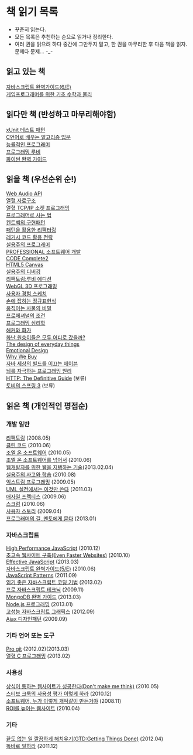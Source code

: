 책 읽기 목록
============
- 꾸준히 읽는다.
- 모든 목록은 추천하는 순으로 읽거나 정리한다.
- 여러 권을 읽으려 하다 중간에 그만두지 말고, 한 권을 마무리한 후 다음 책을 읽자. 문제다 문제... -_-


## 읽고 있는 책
[자바스크립트 완벽가이드(6/E)](http://book.naver.com/bookdb/book_detail.nhn?bid=7121555)  
[게임프로그래머를 위한 기초 수학과 물리](http://book.naver.com/bookdb/book_detail.nhn?bid=1486094)  


## 읽다만 책 (반성하고 마무리해야함)

[xUnit 테스트 패턴](http://book.naver.com/bookdb/book_detail.nhn?bid=6241917)  
[C언어로 배우는 알고리즘 입문](http://book.naver.com/bookdb/book_detail.nhn?bid=1478608)  
[능률적인 프로그래머](http://book.naver.com/bookdb/book_detail.nhn?bid=6082175)  
[프로그래밍 루비](http://book.naver.com/bookdb/book_detail.nhn?bid=2625527)  
[파이썬 완벽 가이드](http://book.naver.com/bookdb/book_detail.nhn?bid=6872340)  


## 읽을 책 (우선순위 순!)

[Web Audio API](http://www.amazon.com/gp/product/1449332684/)  
[열혈 자료구조](http://book.naver.com/bookdb/book_detail.nhn?bid=6809127)  
[열혈 TCP/IP 소켓 프로그래밍](http://book.naver.com/bookdb/book_detail.nhn?bid=6190577)  
[프로그래머로 사는 법](http://book.naver.com/bookdb/book_detail.nhn?bid=7010768)  
[켄트벡의 구현패턴](http://book.naver.com/bookdb/book_detail.nhn?bid=4392142)  
[패턴을 활용한 리팩터링](http://book.naver.com/bookdb/book_detail.nhn?bid=6471623)  
[레거시 코드 활용 전략](http://book.naver.com/bookdb/book_detail.nhn?bid=4914383)  
[실용주의 프로그래머](http://book.naver.com/bookdb/book_detail.nhn?bid=1587963)  
[PROFESSIONAL 소프트웨어 개발](http://book.naver.com/bookdb/book_detail.nhn?bid=132593)  
[CODE Complete2](http://book.naver.com/bookdb/book_detail.nhn?bid=1535901)  
[HTML5 Canvas](http://book.naver.com/bookdb/book_detail.nhn?bid=6806523)  
[실용주의 디버깅](http://book.naver.com/bookdb/book_detail.nhn?bid=6298411)  
[리팩토링:루비 에디션](http://book.naver.com/bookdb/book_detail.nhn?bid=6740199)  
[WebGL 3D 프로그래밍](http://book.naver.com/bookdb/book_detail.nhn?bid=7042029)  
[사용자 경험 스케치](http://book.naver.com/bookdb/book_detail.nhn?bid=6291901)  
[손에 잡히는 정규표현식](http://book.naver.com/bookdb/book_detail.nhn?bid=6053135)  
[움직이는 사물의 비밀](http://book.naver.com/bookdb/book_detail.nhn?bid=7084086)  
[프로페셔널의 조건](http://book.naver.com/bookdb/book_detail.nhn?bid=7105636)  
[프로그래밍 심리학](http://book.naver.com/bookdb/book_detail.nhn?bid=4326393)  
[해커와 화가](http://book.naver.com/bookdb/book_detail.nhn?bid=1914124)  
[화난 원숭이들은 모두 어디로 갔을까?](http://book.naver.com/bookdb/book_detail.nhn?bid=6739388)  
[The design of everyday things](http://book.naver.com/bookdb/book_detail.nhn?bid=1495983)  
[Emotional Design](http://book.naver.com/bookdb/book_detail.nhn?bid=1668931)  
[Why We Buy](http://book.naver.com/bookdb/book_detail.nhn?bid=5322457)  
[자바 세상의 빌드를 이끄는 메이븐](http://book.naver.com/bookdb/book_detail.nhn?bid=6600936)  
[뇌를 자극하는 프로그래밍 원리](http://book.naver.com/bookdb/book_detail.nhn?bid=3084646)  
[HTTP: The Definitive Guide](http://book.naver.com/bookdb/book_detail.nhn?bid=994839) (보류)  
[토비의 스프링 3](http://book.naver.com/bookdb/book_detail.nhn?bid=6330335) (보류)  


## 읽은 책 (개인적인 평점순)

### 개발 일반
[리팩토링](http://book.naver.com/bookdb/book_detail.nhn?bid=7047630) (2008.05)  
[클린 코드](http://book.naver.com/bookdb/book_detail.nhn?bid=6248623) (2010.06)  
[조엘 온 소프트웨어](http://book.naver.com/bookdb/book_detail.nhn?bid=1528741) (2010.05)  
[조엘 온 소프트웨어를 넘어서](http://book.naver.com/bookdb/book_detail.nhn?bid=6099079) (2010.06)  
[웹개발자를 위한 웹을 지탱하는 기술](http://book.naver.com/bookdb/book_detail.nhn?bid=6646793)(2013.02.04)  
[실용주의 사고와 학습](http://book.naver.com/bookdb/book_detail.nhn?bid=6261704) (2010.08)  
[익스트림 프로그래밍](http://book.naver.com/bookdb/book_detail.nhn?bid=2497945) (2009.05)  
[UML 실전에서는 이것만 쓴다](http://book.naver.com/bookdb/book_detail.nhn?bid=6439362) (2011.03)  
[애자일 프랙티스](http://book.naver.com/bookdb/book_detail.nhn?bid=3028831) (2009.06)  
[스크럼](http://book.naver.com/bookdb/book_detail.nhn?bid=4899173) (2010.06)  
[사용자 스토리](http://book.naver.com/bookdb/book_detail.nhn?bid=2099314) (2009.04)  
[프로그래머의 길, 멘토에게 묻다](http://book.naver.com/bookdb/book_detail.nhn?bid=6332442) (2013.01)  


### 자바스크립트
[High Performance JavaScript](http://book.naver.com/bookdb/book_detail.nhn?bid=6683307) (2010.12)  
[초고속 웹사이트 구축(Even Faster Websites)](http://book.naver.com/bookdb/book_detail.nhn?bid=6259017) (2010.10)  
[Effective JavaScript](http://www.amazon.com/Effective-JavaScript-Specific-Development-ebook/dp/B00AC1RP14/ref=tmm_kin_title_0) (2013.03)  
[자바스크립트 완벽가이드(5/E)](http://book.naver.com/bookdb/book_detail.nhn?bid=4561033) (2010.06)  
[JavaScript Patterns](http://book.naver.com/bookdb/book_detail.nhn?bid=6618965) (2011.09)  
[읽기 좋은 자바스크립트 코딩 기법](http://book.naver.com/bookdb/book_detail.nhn?bid=7112528) (2013.02)  
[프로 자바스크립트 테크닉](http://book.naver.com/bookdb/book_detail.nhn?bid=4728986) (2009.11)  
[MongoDB 완벽 가이드](http://book.naver.com/bookdb/book_detail.nhn?bid=6645938) (2013.03)  
[Node.js 프로그래밍](http://book.naver.com/bookdb/book_detail.nhn?bid=6818977) (2013.01)  
[고성능 자바스크립트 그래픽스](http://book.naver.com/bookdb/book_detail.nhn?bid=6976207) (2012.09)  
[Ajax 디자인패턴](http://book.naver.com/bookdb/book_detail.nhn?bid=2955225) (2009.09)  


### 기타 언어 또는 도구
[Pro git](http://git-scm.com/book) (2012.02)(2013.03)  
[열혈 C 프로그래밍](http://book.naver.com/bookdb/book_detail.nhn?bid=6393451) (2013.02)  


### 사용성
[상식이 통하는 웹사이트가 성공한다(Don't make me think)](http://book.naver.com/bookdb/book_detail.nhn?bid=2511233) (2010.05)  
[스티브 크룩의 사용성 평가 이렇게 하라](http://book.naver.com/bookdb/book_detail.nhn?bid=6377099) (2010.12)  
[소프트웨어, 누가 이렇게 개떡같이 만든거야](http://book.naver.com/bookdb/book_detail.nhn?bid=4487377) (2008.11)  
[ROI를 높이는 웹사이트](http://book.naver.com/bookdb/book_detail.nhn?bid=4724829) (2010.04)  


### 기타
[끝도 없는 일 깔끔하게 해치우기(GTD:Getting Things Done)](http://book.naver.com/bookdb/book_detail.nhn?bid=6710155) (2012.04)  
[똑바로 일하라](http://book.naver.com/bookdb/book_detail.nhn?bid=6461746) (2011.12)  
